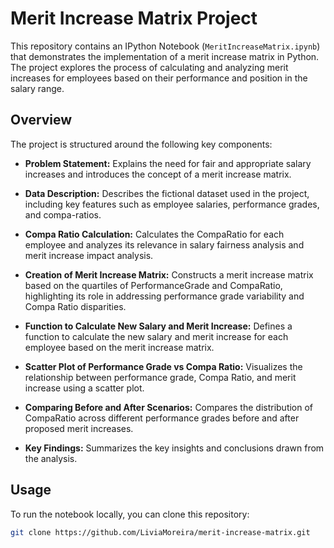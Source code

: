# Merit Increase Matrix Project

This repository contains an IPython Notebook (`MeritIncreaseMatrix.ipynb`) that demonstrates the implementation of a merit increase matrix in Python. The project explores the process of calculating and analyzing merit increases for employees based on their performance and position in the salary range.

## Overview

The project is structured around the following key components:

- **Problem Statement:** Explains the need for fair and appropriate salary increases and introduces the concept of a merit increase matrix.
  
- **Data Description:** Describes the fictional dataset used in the project, including key features such as employee salaries, performance grades, and compa-ratios.
  
- **Compa Ratio Calculation:** Calculates the CompaRatio for each employee and analyzes its relevance in salary fairness analysis and merit increase impact analysis.
  
- **Creation of Merit Increase Matrix:** Constructs a merit increase matrix based on the quartiles of PerformanceGrade and CompaRatio, highlighting its role in addressing performance grade variability and Compa Ratio disparities.
  
- **Function to Calculate New Salary and Merit Increase:** Defines a function to calculate the new salary and merit increase for each employee based on the merit increase matrix.
  
- **Scatter Plot of Performance Grade vs Compa Ratio:** Visualizes the relationship between performance grade, Compa Ratio, and merit increase using a scatter plot.
  
- **Comparing Before and After Scenarios:** Compares the distribution of CompaRatio across different performance grades before and after proposed merit increases.

- **Key Findings:** Summarizes the key insights and conclusions drawn from the analysis.

## Usage

To run the notebook locally, you can clone this repository:

```bash
git clone https://github.com/LiviaMoreira/merit-increase-matrix.git
